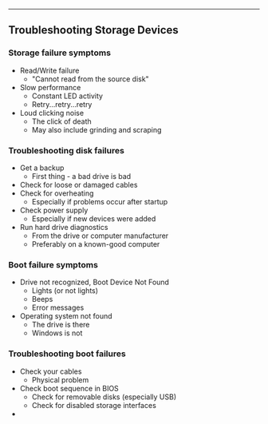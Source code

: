 
---

## Troubleshooting Storage Devices

### Storage failure symptoms

- Read/Write failure
	- "Cannot read from the source disk"
- Slow performance
	- Constant LED activity
	- Retry...retry...retry
- Loud clicking noise
	- The click of death
	- May also include grinding and scraping

### Troubleshooting disk failures
- Get a backup
	- First thing - a bad drive is bad
- Check for loose or damaged cables
- Check for overheating
	- Especially if problems occur after startup
- Check power supply
	- Especially if new devices were added
- Run hard drive diagnostics
	- From the drive or computer manufacturer
	- Preferably on a known-good computer

### Boot failure symptoms
- Drive not recognized, Boot Device Not Found
	- Lights (or not lights)
	- Beeps
	- Error messages
- Operating system not found
	- The drive is there
	- Windows is not

### Troubleshooting boot failures
- Check your cables
	- Physical problem
- Check boot sequence in BIOS
	- Check for removable disks (especially USB)
	- Check for disabled storage interfaces
- 